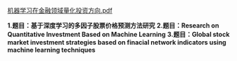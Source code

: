 [机器学习在金融领域量化投资方向.pdf](https://www.yuque.com/attachments/yuque/0/2021/pdf/22838017/1636706758212-c37868df-5f3a-4aa1-8874-ab5c56776052.pdf)

**1.题目：基于深度学习的多因子股票价格预测方法研究**
**2.题目：Research on Quantitative Investment Based on Machine Learning**
**3.题目：Global stock market investment strategies based on finacial network indicators using machine learning techniques**
